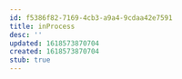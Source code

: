 ```yaml
---
id: f5386f82-7169-4cb3-a9a4-9cdaa42e7591
title: inProcess
desc: ''
updated: 1618573870704
created: 1618573870704
stub: true
---
```


